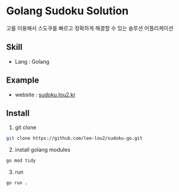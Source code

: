 # Golang Sudoku Solution

고를 이용해서 스도쿠를 빠르고 정확하게 해결할 수 있는 솔루션 어플리케이션

## Skill

- Lang : Golang

## Example

- website : [sudoku.lou2.kr](sudoku.lou2.kr)

## Install

1. git clone
```bash
git clone https://github.com/lee-lou2/sudoku-go.git
```

2. install golang modules
```bash
go mod tidy
```

3. run
```bash
go run .
```
